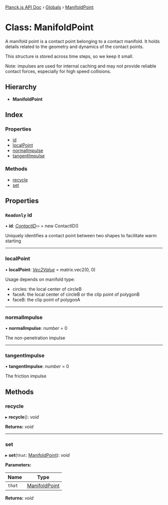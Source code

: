 [Planck.js API Doc](../README.md) › [Globals](../globals.md) › [ManifoldPoint](manifoldpoint.md)

# Class: ManifoldPoint

A manifold point is a contact point belonging to a contact manifold. It holds
details related to the geometry and dynamics of the contact points.

This structure is stored across time steps, so we keep it small.

Note: impulses are used for internal caching and may not provide reliable
contact forces, especially for high speed collisions.

## Hierarchy

* **ManifoldPoint**

## Index

### Properties

* [id](manifoldpoint.md#readonly-id)
* [localPoint](manifoldpoint.md#localpoint)
* [normalImpulse](manifoldpoint.md#normalimpulse)
* [tangentImpulse](manifoldpoint.md#tangentimpulse)

### Methods

* [recycle](manifoldpoint.md#recycle)
* [set](manifoldpoint.md#set)

## Properties

### `Readonly` id

• **id**: *[ContactID](contactid.md)‹›* = new ContactID()

Uniquely identifies a contact point between two shapes to facilitate warm starting

___

###  localPoint

• **localPoint**: *[Vec2Value](../interfaces/vec2value.md)* = matrix.vec2(0, 0)

Usage depends on manifold type:
- circles: the local center of circleB
- faceA: the local center of circleB or the clip point of polygonB
- faceB: the clip point of polygonA

___

###  normalImpulse

• **normalImpulse**: *number* = 0

The non-penetration impulse

___

###  tangentImpulse

• **tangentImpulse**: *number* = 0

The friction impulse

## Methods

###  recycle

▸ **recycle**(): *void*

**Returns:** *void*

___

###  set

▸ **set**(`that`: [ManifoldPoint](manifoldpoint.md)): *void*

**Parameters:**

Name | Type |
------ | ------ |
`that` | [ManifoldPoint](manifoldpoint.md) |

**Returns:** *void*
